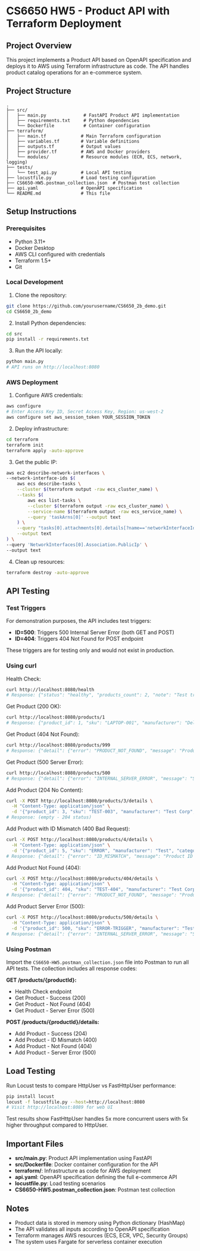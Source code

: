 # CS6650 HW5 - Product API with Terraform Deployment

## Project Overview
This project implements a Product API based on OpenAPI specification and deploys it to AWS using Terraform infrastructure as code. The API handles product catalog operations for an e-commerce system.

## Project Structure
```
.
├── src/
│   ├── main.py              # FastAPI Product API implementation
│   ├── requirements.txt     # Python dependencies
│   └── Dockerfile           # Container configuration
├── terraform/
│   ├── main.tf             # Main Terraform configuration
│   ├── variables.tf        # Variable definitions
│   ├── outputs.tf          # Output values
│   ├── provider.tf         # AWS and Docker providers
│   └── modules/            # Resource modules (ECR, ECS, network, logging)
├── tests/
│   └── test_api.py         # Local API testing
├── locustfile.py           # Load testing configuration
├── CS6650-HW5.postman_collection.json  # Postman test collection
├── api.yaml                # OpenAPI specification
└── README.md               # This file
```

## Setup Instructions

### Prerequisites
- Python 3.11+
- Docker Desktop
- AWS CLI configured with credentials
- Terraform 1.5+
- Git

### Local Development

1. Clone the repository:
```bash
git clone https://github.com/yourusername/CS6650_2b_demo.git
cd CS6650_2b_demo
```

2. Install Python dependencies:
```bash
cd src
pip install -r requirements.txt
```

3. Run the API locally:
```bash
python main.py
# API runs on http://localhost:8080
```

### AWS Deployment

1. Configure AWS credentials:
```bash
aws configure
# Enter Access Key ID, Secret Access Key, Region: us-west-2
aws configure set aws_session_token YOUR_SESSION_TOKEN
```

2. Deploy infrastructure:
```bash
cd terraform
terraform init
terraform apply -auto-approve
```

3. Get the public IP:
```bash
aws ec2 describe-network-interfaces \
--network-interface-ids $(
    aws ecs describe-tasks \
    --cluster $(terraform output -raw ecs_cluster_name) \
    --tasks $(
        aws ecs list-tasks \
        --cluster $(terraform output -raw ecs_cluster_name) \
        --service-name $(terraform output -raw ecs_service_name) \
        --query 'taskArns[0]' --output text
    ) \
    --query "tasks[0].attachments[0].details[?name=='networkInterfaceId'].value" \
    --output text
) \
--query 'NetworkInterfaces[0].Association.PublicIp' \
--output text
```

4. Clean up resources:
```bash
terraform destroy -auto-approve
```

## API Testing

### Test Triggers
For demonstration purposes, the API includes test triggers:
- **ID=500**: Triggers 500 Internal Server Error (both GET and POST)
- **ID=404**: Triggers 404 Not Found for POST endpoint

These triggers are for testing only and would not exist in production.

### Using curl

Health Check:
```bash
curl http://localhost:8080/health
# Response: {"status": "healthy", "products_count": 2, "note": "Test triggers: ID=500 for 500 error, ID=404 for POST 404 error"}
```

Get Product (200 OK):
```bash
curl http://localhost:8080/products/1
# Response: {"product_id": 1, "sku": "LAPTOP-001", "manufacturer": "Dell", "category_id": 1, "weight": 2500, "some_other_id": 101}
```

Get Product (404 Not Found):
```bash
curl http://localhost:8080/products/999
# Response: {"detail": {"error": "PRODUCT_NOT_FOUND", "message": "Product with ID 999 not found"}}
```

Get Product (500 Server Error):
```bash
curl http://localhost:8080/products/500
# Response: {"detail": {"error": "INTERNAL_SERVER_ERROR", "message": "Simulated server error for testing (ID=500)"}}
```

Add Product (204 No Content):
```bash
curl -X POST http://localhost:8080/products/3/details \
  -H "Content-Type: application/json" \
  -d '{"product_id": 3, "sku": "TEST-003", "manufacturer": "Test Corp", "category_id": 1, "weight": 500, "some_other_id": 103}'
# Response: (empty - 204 status)
```

Add Product with ID Mismatch (400 Bad Request):
```bash
curl -X POST http://localhost:8080/products/4/details \
  -H "Content-Type: application/json" \
  -d '{"product_id": 5, "sku": "ERROR", "manufacturer": "Test", "category_id": 1, "weight": 100, "some_other_id": 1}'
# Response: {"detail": {"error": "ID_MISMATCH", "message": "Product ID in path does not match request body", "details": "Path ID: 4, Body ID: 5"}}
```

Add Product Not Found (404):
```bash
curl -X POST http://localhost:8080/products/404/details \
  -H "Content-Type: application/json" \
  -d '{"product_id": 404, "sku": "TEST-404", "manufacturer": "Test Corp", "category_id": 1, "weight": 500, "some_other_id": 404}'
# Response: {"detail": {"error": "PRODUCT_NOT_FOUND", "message": "Product must be created before adding details (test case)"}}
```

Add Product Server Error (500):
```bash
curl -X POST http://localhost:8080/products/500/details \
  -H "Content-Type: application/json" \
  -d '{"product_id": 500, "sku": "ERROR-TRIGGER", "manufacturer": "Test Corp", "category_id": 1, "weight": 100, "some_other_id": 500}'
# Response: {"detail": {"error": "INTERNAL_SERVER_ERROR", "message": "Simulated server error for testing (ID=500)"}}
```

### Using Postman

Import the `CS6650-HW5.postman_collection.json` file into Postman to run all API tests. The collection includes all response codes:

**GET /products/{productId}:**
- Health Check endpoint
- Get Product - Success (200)
- Get Product - Not Found (404)
- Get Product - Server Error (500)

**POST /products/{productId}/details:**
- Add Product - Success (204)
- Add Product - ID Mismatch (400)
- Add Product - Not Found (404)
- Add Product - Server Error (500)

## Load Testing

Run Locust tests to compare HttpUser vs FastHttpUser performance:

```bash
pip install locust
locust -f locustfile.py --host=http://localhost:8080
# Visit http://localhost:8089 for web UI
```

Test results show FastHttpUser handles 5x more concurrent users with 5x higher throughput compared to HttpUser.

## Important Files

- **src/main.py**: Product API implementation using FastAPI
- **src/Dockerfile**: Docker container configuration for the API
- **terraform/**: Infrastructure as code for AWS deployment
- **api.yaml**: OpenAPI specification defining the full e-commerce API
- **locustfile.py**: Load testing scenarios
- **CS6650-HW5.postman_collection.json**: Postman test collection

## Notes

- Product data is stored in memory using Python dictionary (HashMap)
- The API validates all inputs according to OpenAPI specification
- Terraform manages AWS resources (ECS, ECR, VPC, Security Groups)
- The system uses Fargate for serverless container execution
